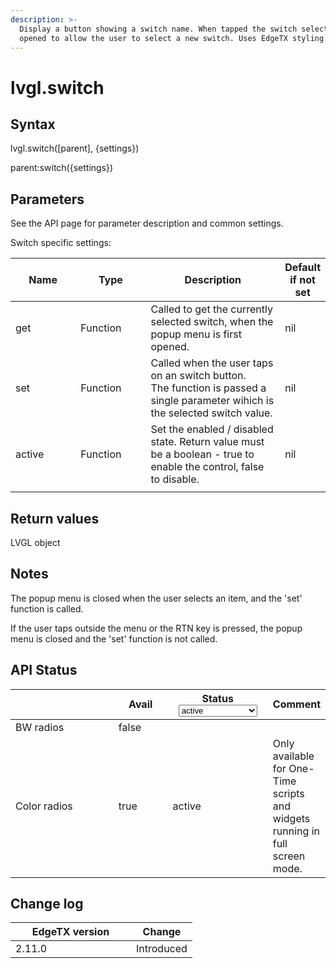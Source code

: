 ```yaml
---
description: >-
  Display a button showing a switch name. When tapped the switch select popup is
  opened to allow the user to select a new switch. Uses EdgeTX styling.
---
```


# lvgl.switch

## Syntax

lvgl.switch(\[parent], {settings})

parent:switch({settings})

## Parameters

See the API page for parameter description and common settings.

Switch specific settings:

<table><thead><tr><th width="124">Name</th><th width="122">Type</th><th width="289">Description</th><th>Default if not set</th></tr></thead><tbody><tr><td>get</td><td>Function</td><td>Called to get the currently selected switch, when the popup menu is first opened.</td><td>nil</td></tr><tr><td>set</td><td>Function</td><td>Called when the user taps on an switch button.<br>The function is passed a single parameter wihich is the selected switch value.</td><td>nil</td></tr><tr><td>active</td><td>Function</td><td>Set the enabled / disabled state. Return value must be a boolean - true to enable the control, false to disable.</td><td>nil</td></tr><tr><td></td><td></td><td></td><td></td></tr></tbody></table>

## Return values

LVGL object

## Notes

The popup menu is closed when the user selects an item, and the 'set' function is called.

If the user taps outside the menu or the RTN key is pressed, the popup menu is closed and the 'set' function is not called.

## API Status

<table><thead><tr><th width="153"></th><th width="72" data-type="checkbox">Avail</th><th width="145">Status<select><option value="93c8b010d44e45efaec5c0c14d3992ac" label="active" color="blue"></option><option value="7e7074d1164048e3b0b24a02b4300f6c" label="to be depreciated" color="blue"></option></select></th><th>Comment</th></tr></thead><tbody><tr><td>BW radios</td><td>false</td><td></td><td></td></tr><tr><td>Color radios</td><td>true</td><td><span data-option="93c8b010d44e45efaec5c0c14d3992ac">active</span></td><td>Only available for One-Time scripts and widgets running in full screen mode.</td></tr></tbody></table>

## Change log

<table><thead><tr><th width="177">EdgeTX version</th><th>Change</th></tr></thead><tbody><tr><td>2.11.0</td><td>Introduced</td></tr></tbody></table>
